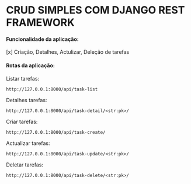 <h1> CRUD SIMPLES COM DJANGO REST FRAMEWORK </h1>

<h4>Funcionalidade da aplicação: </h4>

[x] Criação, Detalhes, Actulizar, Deleção de tarefas

<h4>Rotas da aplicação: </h4>

<p> Listar tarefas:  </p>

`http://127.0.0.1:8000/api/task-list`

<p> Detalhes tarefas:  </p>

`http://127.0.0.1:8000/api/task-detail/<str:pk>/`

<p> Criar tarefas:  </p>

`http://127.0.0.1:8000/api/task-create/`

<p> Actualizar tarefas:  </p>

`http://127.0.0.1:8000/api/task-update/<str:pk>/`

<p> Deletar tarefas:  </p>

`http://127.0.0.1:8000/api/task-delete/<str:pk>/`